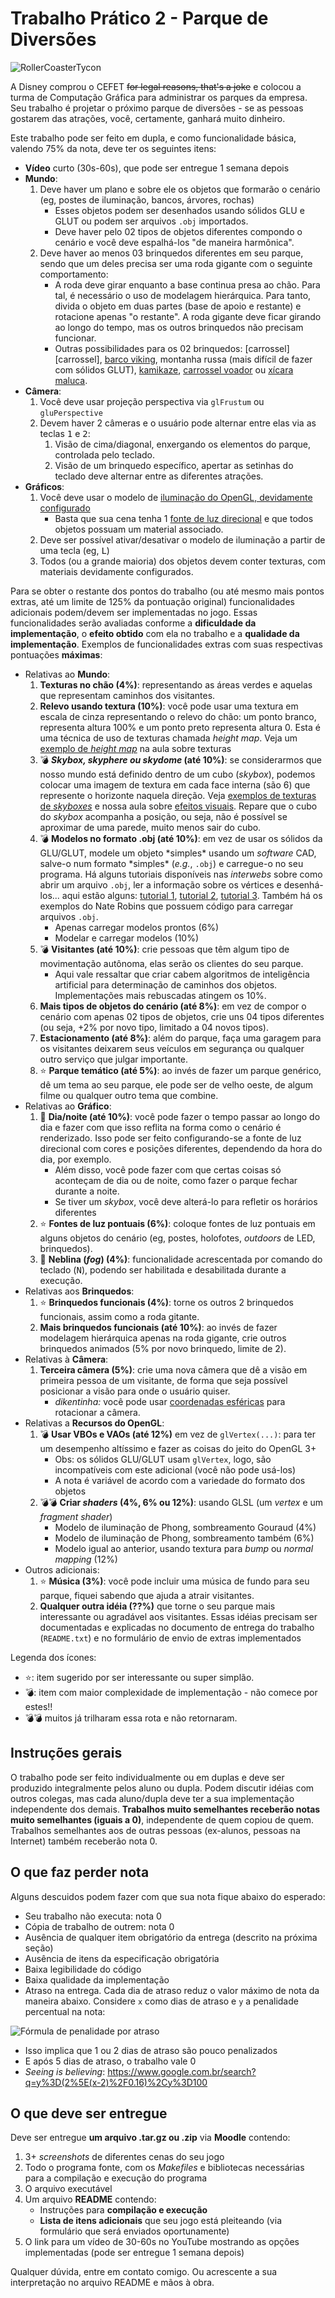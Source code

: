 # Trabalho Prático 2 - Parque de Diversões

![RollerCoasterTycon](images/rollercoasterTycoon.jpg)

A Disney comprou o CEFET ~~for legal reasons, that's a joke~~ e colocou
a turma de Computação Gráfica para administrar os parques da empresa. Seu
trabalho é projetar o próximo parque de diversões - se as pessoas gostarem das
atrações, você, certamente, ganhará muito dinheiro.  

Este trabalho pode ser feito em dupla, e como funcionalidade básica,
valendo 75% da nota, deve ter os seguintes itens:

- **Vídeo** curto (30s-60s), que pode ser entregue 1 semana depois
- **Mundo**:
  1. Deve haver um plano e sobre ele os objetos que formarão o cenário
     (eg, postes de iluminação, bancos, árvores, rochas)
     - Esses objetos podem ser desenhados usando sólidos GLU e GLUT ou
       podem ser arquivos `.obj` importados.
     - Deve haver pelo 02 tipos de objetos diferentes compondo o cenário e
       você deve espalhá-los "de maneira harmônica".
  1. Deve haver ao menos 03 brinquedos diferentes em seu parque, sendo que um
     deles precisa ser uma roda gigante com o seguinte comportamento:
     - A roda deve girar enquanto a base continua presa ao chão. Para tal, é
       necessário o uso de modelagem hierárquica. Para tanto, divida o
       objeto em duas partes (base de apoio e restante) e rotacione
       apenas "o restante". A roda gigante deve ficar girando ao longo do tempo,
       mas os outros brinquedos não precisam funcionar.
     - Outras possibilidades para os 02 brinquedos: [carrossel][carrossel],
       [barco viking][viking], montanha russa (mais difícil de fazer
       com sólidos GLUT), [kamikaze][kamikaze], [carrossel voador][voador] ou
       [xícara maluca][xicara].
- **Câmera**:
  1. Você deve usar projeção perspectiva via `glFrustum` ou `gluPerspective`
  1. Devem haver 2 câmeras e o usuário pode alternar entre elas via as teclas
     <kbd>1</kbd> e <kbd>2</kbd>:
     1. Visão de cima/diagonal, enxergando os elementos do parque, controlada
        pelo teclado.
     2. Visão de um brinquedo específico, apertar as setinhas do teclado deve
        alternar entre as diferentes atrações.
- **Gráficos**:
  1. Você deve usar o modelo de
     [iluminação do OpenGL, devidamente configurado][lighting]
     - Basta que sua cena tenha 1
       [fonte de luz direcional][lighting-directional] e que todos objetos
       possuam um material associado.
    1. Deve ser possível ativar/desativar o modelo de iluminação a partir de uma
       tecla (eg, <kbd>L</kbd>)
    1. Todos (ou a grande maioria) dos objetos devem conter texturas,
       com materiais devidamente configurados.

Para se obter o restante dos pontos do trabalho (ou até mesmo mais pontos
extras, até um limite de 125% da pontuação original) funcionalidades adicionais
podem/devem ser implementadas no jogo. Essas funcionalidades serão avaliadas
conforme a **dificuldade da implementação**, o **efeito obtido** com ela no
trabalho e a **qualidade da implementação**. Exemplos de funcionalidades
extras com suas respectivas pontuações **máximas**:

- Relativas ao **Mundo**:
  1. **Texturas no chão (4%)**: representando as áreas verdes e
     aquelas que representam caminhos dos visitantes.
  1. **Relevo usando textura (10%)**: você pode usar uma
     textura em escala de cinza representando o relevo do chão: um ponto branco,
     representa altura 100% e um ponto preto representa altura 0. Esta é uma
     técnica de uso de texturas chamada _height map_. Veja um
     [exemplo de _height map_][height-map] na aula sobre texturas
  1. :bomb: **_Skybox, skyphere ou skydome_ (até 10%)**: se considerarmos
     que nosso mundo está definido dentro de um cubo (_skybox_), podemos
     colocar uma imagem de textura em cada face interna (são 6) que
     represente o horizonte naquela direção. Veja
     [exemplos de texturas de _skyboxes_][skybox] e nossa aula sobre
     [efeitos visuais][visual-fx]. Repare que o cubo do _skybox_ acompanha
     a posição, ou seja, não é possível se aproximar de uma parede, muito
     menos sair do cubo.
  1. :bomb: **Modelos no formato .obj (até 10%)**: em vez de usar os
     sólidos da GLU/GLUT, modele um objeto \*simples\* usando um _software_
     CAD, salve-o num formato \*simples\* (_e.g._, `.obj`) e carregue-o no
     seu programa. Há alguns tutoriais disponíveis nas _interwebs_ sobre
     como abrir um arquivo `.obj`, ler a informação sobre os vértices e
     desenhá-los... aqui estão alguns: [tutorial 1][obj-tut-1],
     [tutorial 2][obj-tut-2], [tutorial 3][obj-tut-3]. Também há os exemplos
     do Nate Robins que possuem código para carregar arquivos `.obj`.
     - Apenas carregar modelos prontos (6%)
     - Modelar e carregar modelos (10%)
  1. :bomb: **Visitantes (até 10%)**: crie pessoas que têm algum tipo de
     movimentação autônoma, elas serão os clientes do seu parque.
     - Aqui vale ressaltar que criar cabem algoritmos de inteligência
       artificial para determinação de caminhos dos objetos. Implementações
       mais rebuscadas atingem os 10%.
  1. **Mais tipos de objetos do cenário (até 8%)**: em vez de compor o
     cenário com apenas 02 tipos de objetos, crie uns 04 tipos diferentes
     (ou seja, +2% por novo tipo, limitado a 04 novos tipos).
  1. **Estacionamento (até 8%)**: além do parque, faça uma garagem para
     os visitantes deixarem seus veículos em segurança ou qualquer outro serviço que julgar importante.
  1. :star: **Parque temático (até 5%)**: ao invés de fazer um parque genérico,
     dê um tema ao seu parque, ele pode ser de velho oeste, de algum filme ou
     qualquer outro tema que combine.
- Relativas ao **Gráfico**:
  1. :star2: **Dia/noite (até 10%)**: você pode fazer o tempo passar ao
     longo do dia e fazer com que isso reflita na forma como o cenário é
     renderizado. Isso pode ser feito configurando-se a fonte de luz
     direcional com cores e posições diferentes, dependendo da hora
     do dia, por exemplo.
     - Além disso, você pode fazer com que certas coisas só aconteçam de
       dia ou de noite, como fazer o parque fechar durante a noite.
     - Se tiver um _skybox_, você deve alterá-lo para refletir os horários
       diferentes
  1. :star: **Fontes de luz pontuais (6%)**: coloque fontes de luz pontuais em
     alguns objetos do cenário (eg, postes, holofotes, _outdoors_ de LED,
     brinquedos).
  1. :star2: **Neblina (_fog_) (4%)**: funcionalidade acrescentada por
     comando do teclado (<kbd>N</kbd>), podendo ser habilitada e
     desabilitada durante a execução.
- Relativas aos **Brinquedos**:
  1. :star: **Brinquedos funcionais (4%)**: torne os outros 2 brinquedos
     funcionais, assim como a roda gitante.
  1. **Mais brinquedos funcionais (até 10%)**: ao invés de fazer modelagem
     hierárquica apenas na roda gigante, crie outros brinquedos animados
     (5% por novo brinquedo, limite de 2).
- Relativas à **Câmera**:
  1. **Terceira câmera (5%)**: crie uma nova câmera que dê a visão em primeira
     pessoa de um visitante, de forma que seja possível posicionar a visão
     para onde o usuário quiser.  
     - _dikentinha:_ você pode usar
       [coordenadas esféricas][esfericas] para rotacionar a câmera.
- Relativas a **Recursos do OpenGL**:
  1. :bomb: **Usar VBOs e VAOs (até 12%)** em vez de `glVertex(...)`: para ter
     um desempenho altíssimo e fazer as coisas do jeito do OpenGL 3+
     - Obs: os sólidos GLU/GLUT usam `glVertex`, logo, são incompatíveis com
       este adicional (você não pode usá-los)
     - A nota é variável de acordo com a variedade do formato dos objetos
  1. :bomb::bomb: **Criar _shaders_ (4%, 6% ou 12%)**: usando GLSL
     (um _vertex_ e um _fragment shader_)
     - Modelo de iluminação de Phong, sombreamento Gouraud (4%)
     - Modelo de iluminação de Phong, sombreamento também (6%)
     - Modelo igual ao anterior, usando textura para _bump_ ou _normal mapping_
       (12%)
- Outros adicionais:
  1. :star: **Música (3%)**: você pode incluir uma música de fundo para
     seu parque, fiquei sabendo que ajuda a atrair visitantes.
  1. **Qualquer outra idéia (??%)** que torne o seu parque mais interessante ou
     agradável aos visitantes. Essas idéias precisam ser documentadas e
     explicadas no documento de entrega do trabalho (`README.txt`) e no
     formulário de envio de extras implementados


Legenda dos ícones:
  - :star:: item sugerido por ser interessante ou super simplão.
  - :bomb:: item com maior complexidade de implementação - não
    comece por estes!!
  - :bomb::bomb: muitos já trilharam essa rota e não retornaram.

## Instruções gerais

O trabalho pode ser feito individualmente ou em duplas e deve ser produzido
integralmente pelos aluno ou dupla. Podem discutir idéias com outros colegas,
mas cada aluno/dupla deve ter a sua implementação independente dos demais.
**Trabalhos muito semelhantes receberão notas muito semelhantes (iguais a 0)**,
independente de quem copiou de quem. Trabalhos semelhantes aos de outras
pessoas (ex-alunos, pessoas na Internet) também receberão nota 0.


## O que faz perder nota

Alguns descuidos podem fazer com que sua nota fique abaixo do esperado:
- Seu trabalho não executa: nota 0
- Cópia de trabalho de outrem: nota 0
- Ausência de qualquer item obrigatório da entrega (descrito na próxima seção)
- Ausência de itens da especificação obrigatória
- Baixa legibilidade do código
- Baixa qualidade da implementação
- Atraso na entrega. Cada dia de atraso reduz o valor máximo de nota da
 maneira abaixo. Considere `x` como dias de atraso e `y` a penalidade
 percentual na nota:

![Fórmula de penalidade por atraso](../../images/penalidade-por-atraso.png)
- Isso implica que 1 ou 2 dias de atraso são pouco penalizados
- E após 5 dias de atraso, o trabalho vale 0
- _Seeing is believing_:
  https://www.google.com.br/search?q=y%3D(2%5E(x-2)%2F0.16)%2Cy%3D100


## O que deve ser **entregue**

Deve ser entregue **um arquivo .tar.gz ou .zip** via **Moodle** contendo:
 1. 3+ _screenshots_ de diferentes cenas do seu jogo
 1. Todo o programa fonte, com os _Makefiles_ e bibliotecas necessárias
    para a compilação e execução do programa
 1. O arquivo executável
 1. Um arquivo **README** contendo:
    - Instruções para **compilação e execução**
    - **Lista de itens adicionais** que seu jogo está pleiteando
      (via formulário que será enviados oportunamente)
 1. O link para um vídeo de 30-60s no YouTube mostrando as opções implementadas
    (pode ser entregue 1 semana depois)

Qualquer dúvida, entre em contato comigo. Ou acrescente a sua interpretação no
arquivo README e mãos à obra.


[viking]: https://i.ytimg.com/vi/e519FcP7rjo/maxresdefault.jpg
[kamikaze]: https://upload.wikimedia.org/wikipedia/commons/3/33/Kamikase-anime.gif
[voador]: https://www.zamperla.com/wp-content/uploads/2014/09/FlyingCarousel02.jpg
[xicara]: https://media-cdn.tripadvisor.com/media/photo-s/13/85/26/7a/great-for-all-ages-to.jpg
[lighting-directional]: http://fegemo.github.io/cefet-cg/classes/lighting/#37
[obj-tut-1]: http://www.opengl-tutorial.org/beginners-tutorials/tutorial-7-model-loading/
[obj-tut-2]: http://netization.blogspot.in/2014/10/loading-obj-files-in-opengl.html
[obj-tut-3]: https://tutorialsplay.com/opengl/2014/09/17/lesson-9-loading-wavefront-obj-3d-models/
[visual-fx]: http://fegemo.github.io/cefet-cg/classes/visual-effects/#4
[height-map]: http://fegemo.github.io/cefet-cg/classes/textures/#43
[skybox]: https://www.google.com.br/search?q=skybox&safe=off&hl=pt-BR&source=lnms&tbm=isch&sa=X&ei=jMM_VenRNKuasQSCwYDABw&ved=0CAgQ_AUoAg&biw=1366&bih=599
[lighting]: http://fegemo.github.io/cefet-cg/classes/lighting/#26
[esfericas]: https://upload.wikimedia.org/wikipedia/commons/f/f1/Coordenadas_esf%C3%A9ricas_figura.svg
